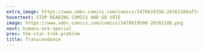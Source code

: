 ```yaml
---
extra_image: https://www.smbc-comics.com/comics/1478619356-20161108after.png
hovertext: STOP READING COMICS AND GO VOTE
image: https://www.smbc-comics.com/comics/1478619500-20161108.png
next: humans-are-special
prev: the-star-trek-problem
title: Transcendence
---
```

